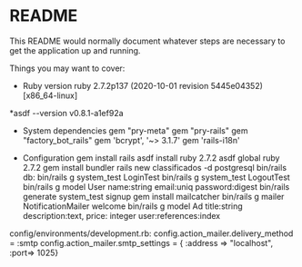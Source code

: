 # README

This README would normally document whatever steps are necessary to get the
application up and running.

Things you may want to cover:

* Ruby version
ruby 2.7.2p137 (2020-10-01 revision 5445e04352) [x86_64-linux]

*asdf --version
v0.8.1-a1ef92a


* System dependencies
gem "pry-meta"
gem "pry-rails"
gem "factory_bot_rails"
gem 'bcrypt', '~> 3.1.7'
gem 'rails-i18n'


* Configuration
gem install rails
asdf install ruby 2.7.2
asdf global ruby 2.7.2
gem install bundler
rails new classificados -d postgresql
bin/rails db:
bin/rails g system_test LoginTest
bin/rails g system_test LogoutTest
bin/rails g model User name:string email:uniq password:digest
bin/rails generate system_test signup
gem install mailcatcher
bin/rails g mailer NotificationMailer welcome
bin/rails g model Ad title:string description:text, price: integer user:references:index

config/environments/development.rb:
    config.action_mailer.delivery_method = :smtp 
    config.action_mailer.smtp_settings = { :address => "localhost", :port=> 1025}
